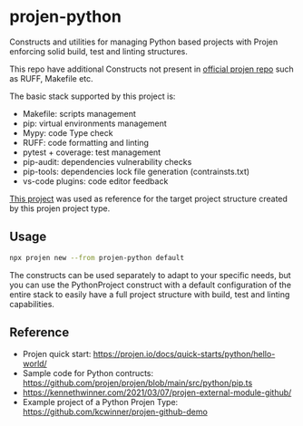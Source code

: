 # projen-python

Constructs and utilities for managing Python based projects with Projen enforcing solid build, test and linting structures.

This repo have additional Constructs not present in [official projen repo](https://github.com/projen/projen) such as RUFF, Makefile etc.

The basic stack supported by this project is:
- Makefile: scripts management
- pip: virtual environments management
- Mypy: code Type check
- RUFF: code formatting and linting
- pytest + coverage: test management
- pip-audit: dependencies vulnerability checks
- pip-tools: dependencies lock file generation (contrainsts.txt)
- vs-code plugins: code editor feedback

[This project](https://github.com/flaviostutz/monorepo-spikes/tree/main/shared/python/hello_world_reference) was used as reference for the target project structure created by this projen project type.

## Usage

```sh
npx projen new --from projen-python default
```

The constructs can be used separately to adapt to your specific needs, but you can use the PythonProject construct with a default configuration of the entire stack to easily have a full project structure with build, test and linting capabilities.


## Reference

- Projen quick start: https://projen.io/docs/quick-starts/python/hello-world/
- Sample code for Python contructs: https://github.com/projen/projen/blob/main/src/python/pip.ts
- https://kennethwinner.com/2021/03/07/projen-external-module-github/
- Example project of a Python Projen Type: https://github.com/kcwinner/projen-github-demo

